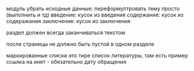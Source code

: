 модуль убрать
исходные данные: переформултровать тему просто (выполнить и тд)
введение: кусок из введения
содержание: кусок из содеражания
заключение: кусок из заключения

раздел должен всегда заканчиваться текстом

после страницы не должно быть пустой в одном разделе

маркированные списки это тире
список литературы, там есть пример
ссылка на инет - обязательно дату обращения
